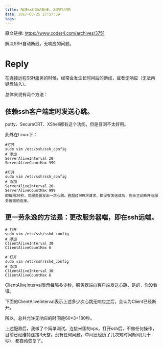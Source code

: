 ```yaml
---
title: 解决ssh自动断线，无响应问题 
date: 2017-03-25 17:57:59
tags:
---
```


原文链接: https://www.coder4.com/archives/3751

解决SSH自动断线，无响应的问题。
#  Reply
在连接远程SSH服务的时候，经常会发生长时间后的断线，或者无响应（无法再键盘输入）。

总体来说有两个方法：

## 依赖ssh客户端定时发送心跳。

putty、SecureCRT、XShell都有这个功能，但是目测不太好用。

此外在Linux下：

 
```
#打开
sudo vim /etc/ssh/ssh_config
# 添加
ServerAliveInterval 20
ServerAliveCountMax 999

```

```
#打开
sudo vim /etc/ssh/ssh_config
# 添加
ServerAliveInterval 20
ServerAliveCountMax 999
即每隔20秒，向服务器发出一次心跳。若超过999次请求，都没有发送成功，则会主动断开与服务器端的连接。
```

## 更一劳永逸的方法是：更改服务器端，即在ssh远端。

```
# 打开
sudo vim /etc/ssh/sshd_config
# 添加
ClientAliveInterval 30
ClientAliveCountMax 6
```
```
# 打开
sudo vim /etc/ssh/sshd_config
# 添加
ClientAliveInterval 30
ClientAliveCountMax 6
```
ClientAliveInterval表示每隔多少秒，服务器端向客户端发送心跳，是的，你没看错。

下面的ClientAliveInterval表示上述多少次心跳无响应之后，会认为Client已经断开。

所以，总共允许无响应的时间是60*3=180秒。

上述配置后，我做了个简单测试。连接米国的vps，打开ssh后，不做任何操作，目前已经维持连接3天整，没有任何问题。中间还经历了几次短时间断网(几十秒)，都自动恢复了。
